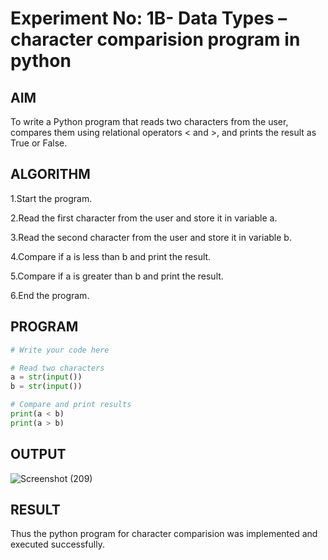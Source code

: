 # Experiment No: 1B- Data Types – character comparision program in python

## AIM  
To write a Python program that reads two characters from the user, compares them using relational operators < and >, and prints the result as True or False.

## ALGORITHM  
1.Start the program.

2.Read the first character from the user and store it in variable a.

3.Read the second character from the user and store it in variable b.

4.Compare if a is less than b and print the result.

5.Compare if a is greater than b and print the result.

6.End the program.

## PROGRAM
```python
# Write your code here

# Read two characters
a = str(input())
b = str(input())

# Compare and print results
print(a < b)
print(a > b)


```
## OUTPUT
![Screenshot (209)](https://github.com/user-attachments/assets/9742dd04-ee50-4b91-8af1-845c5fd89f5e)

## RESULT
Thus the python program for character comparision was implemented and executed successfully.
